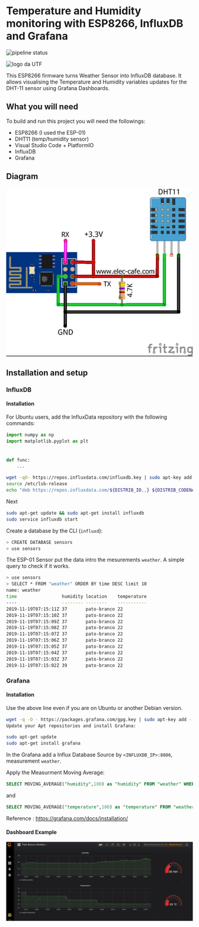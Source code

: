 # Temperature and Humidity monitoring with ESP8266, InfluxDB and Grafana
![pipeline status](https://gitlab.com/cursoseaulas/esp-influxdb/badges/master/pipeline.svg)

![logo da UTF](https://upload.wikimedia.org/wikipedia/commons/8/85/Utfpr.gif)

This ESP8266 firmware turns Weather Sensor into InfluxDB database. It allows visualising the Temperature and Humidity variables updates for the DHT-11 sensor using Grafana Dashboards.

## What you will need
To build and run this project you will need the followings:

* ESP8266 (I used the ESP-01)
* DHT11 (temp/humidity sensor)
* Visual Studio Code + PlatformIO
* InfluxDB
* Grafana

## Diagram

![Circuit](./figures/esquema.png)

## Installation and setup

### InfluxDB
#### Installation

For Ubuntu users, add the InfluxData repository with the following commands:


```python
import numpy as np
import matplotlib.pyplot as plt


def func:
	...

```


```bash
wget -qO- https://repos.influxdata.com/influxdb.key | sudo apt-key add -
source /etc/lsb-release
echo "deb https://repos.influxdata.com/${DISTRIB_ID,,} ${DISTRIB_CODENAME} stable" | sudo tee /etc/apt/sources.list.d/influxdb.list
```

Next

```bash
sudo apt-get update && sudo apt-get install influxdb
sudo service influxdb start
```

Create a database by the CLI (`influxd`):

```bash
> CREATE DATABASE sensors
> use sensors
```

The ESP-01 Sensor put the data intro the mesurements `weather`. A simple query to check if it works.

```bash
> use sensors
> SELECT * FROM "weather" ORDER BY time DESC limit 10
name: weather
time                 humidity location    temperature
----                 -------- --------    -----------
2019-11-19T07:15:11Z 37       pato-branco 22
2019-11-19T07:15:10Z 37       pato-branco 22
2019-11-19T07:15:09Z 37       pato-branco 22
2019-11-19T07:15:08Z 37       pato-branco 22
2019-11-19T07:15:07Z 37       pato-branco 22
2019-11-19T07:15:06Z 37       pato-branco 22
2019-11-19T07:15:05Z 37       pato-branco 22
2019-11-19T07:15:04Z 37       pato-branco 22
2019-11-19T07:15:03Z 37       pato-branco 22
2019-11-19T07:15:02Z 39       pato-branco 22

```

### Grafana

#### Installation
Use the above line even if you are on Ubuntu or another Debian version.

```bash
wget -q -O - https://packages.grafana.com/gpg.key | sudo apt-key add -
Update your Apt repositories and install Grafana:
```

```bash
sudo apt-get update
sudo apt-get install grafana
```

In the Grafana add a Influx Database Source by `<INFLUXDB_IP>:8086`, measurement `weather`.

Apply the Measurment Moving Average:
```sql
SELECT MOVING_AVERAGE("humidity",100) as "humidity" FROM "weather" WHERE $timeFilter
```

and

```sql
SELECT MOVING_AVERAGE("temperature",100) as "temperature" FROM "weather" WHERE $timeFilter
```

Reference : https://grafana.com/docs/installation/

#### Dashboard Example

![Simple Dashboard](./figures/grafana.png)
